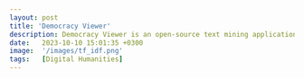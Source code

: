```yaml
---
layout: post
title: 'Democracy Viewer'
description: Democracy Viewer is an open-source text mining application that enables analysts to explore and interpret humanities texts using techniques like word counts, TF-IDF, and word embeddings. It supports both distant and close reading. Analysts can upload their own datasets or work with curated collections available on the platform. Democracy Viewer also provides access to open government data, including U.S. Congressional records, making public texts more accessible for research and civic engagement.
date:   2023-10-10 15:01:35 +0300
image:  '/images/tf_idf.png'
tags:   [Digital Humanities]
---
```



